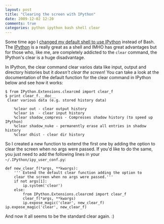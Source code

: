 ```yaml
---
layout: post
title: "Clearing the screen with IPython"
date: 2009-12-02 12:20
comments: true
categories: python ipython bash shell clear
---
```

Some time ago I [changed my default shell to use IPython](/using-ipython-as-your-default-shell/) instead of Bash. The [IPython](http://ipython.org) is a
really great as a shell and IMHO has great advantages but for those who, like me, are completely addicted to the `clear`
command, the IPython's clear is a huge disadvantage.

In IPython, the clear command clear varios data like input, output and directory histories but it *doesn't clear the screen*!
You can take a look at the documentation of the default function for the clear command in IPython below and see how it works:

    $ from IPython.Extensions.clearcmd import clear_f
    $ print clear_f.__doc__
     Clear various data (e.g. stored history data)

        %clear out - clear output history
        %clear in  - clear input history
        %clear shadow_compress - Compresses shadow history (to speed up IPython)
        %clear shadow_nuke - permanently erase all entries in shadow history
        %clear dhist - clear dir history

So I created a new function to extend the first one by adding the option to clear the screen when no args were passed. If
you'd like to do the same, you just need to add the following lines in your `~/.IPython/ipy_user_conf.py`:

    def new_clear_f(*args, **kwargs):
        ''' Extend the default clear function adding the option to
        clear the screen when no args were passed.'''
        if not args[1]:
            ip.system('clear')
        else:
            from IPython.Extensions.clearcmd import clear_f
            clear_f(*args, **kwargs)
            ip.expose_magic('clear', new_clear_f)
    ip.expose_magic('clear', new_clear_f)

And now it all seems to be the standard clear again. :)

